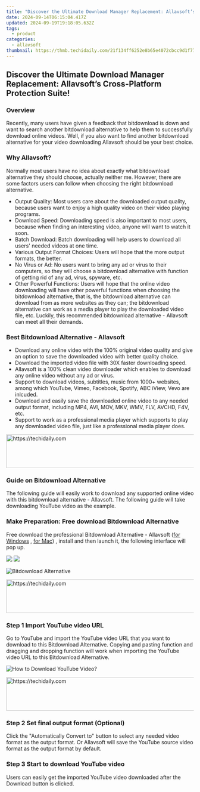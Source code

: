 ```yaml
---
title: "Discover the Ultimate Download Manager Replacement: Allavsoft’s Cross-Platform Protection Suite!"
date: 2024-09-14T06:15:04.417Z
updated: 2024-09-19T19:18:05.632Z
tags:
  - product
categories:
  - allavsoft
thumbnail: https://thmb.techidaily.com/21f134ff6252e8b65e4072cbcc9d1f7716bea3abeb6dec26820e9ae291c1ae1c.jpg
---
```


## Discover the Ultimate Download Manager Replacement: Allavsoft’s Cross-Platform Protection Suite!

### Overview

Recently, many users have given a feedback that bitdownload is down and want to search another bitdownload alternative to help them to successfully download online videos. Well, if you also want to find another bitdownload alternative for your video downloading Allavsoft should be your best choice.

### Why Allavsoft?

Normally most users have no idea about exactly what bitdownload alternative they should choose, actually neither me. However, there are some factors users can follow when choosing the right bitdownload alternative.

* Output Quality: Most users care about the downloaded output quality, because users want to enjoy a high quality video on their video playing programs.
* Download Speed: Downloading speed is also important to most users, because when finding an interesting video, anyone will want to watch it soon.
* Batch Download: Batch downloading will help users to download all users' needed videos at one time.
* Various Output Format Choices: Users will hope that the more output formats, the better.
* No Virus or Ad: No users want to bring any ad or virus to their computers, so they will choose a bitdownload alternative with function of getting rid of any ad, virus, spyware, etc.
* Other Powerful Functions: Users will hope that the online video downloading will have other powerful functions when choosing the bitdownload alternative, that is, the bitdownload alternative can download from as more websites as they can; the bitdownload alternative can work as a media player to play the downloaded video file, etc. Luckily, this recommended bitdownload alternative - Allavsoft can meet all their demands.

### Best Bitdownload Alternative - Allavsoft

* Download any online video with the 100% original video quality and give an option to save the downloaded video with better quality choice.
* Download the imported video file with 30X faster downloading speed.
* Allavsoft is a 100% clean video downloader which enables to download any online video without any ad or virus.
* Support to download videos, subtitles, music from 1000+ websites, among which YouTube, Vimeo, Facebook, Spotify, ABC iView, Vevo are inlcuded.
* Download and easily save the downloaded online video to any needed output format, including MP4, AVI, MOV, MKV, WMV, FLV, AVCHD, F4V, etc.
* Support to work as a professional media player which supports to play any downloaded video file, just like a professional media player does.

<!-- affiliate ads begin -->
<a href="https://appsumo.8odi.net/c/5597632/2151858/7443" target="_top" id="2151858">
  <img src="//a.impactradius-go.com/display-ad/7443-2151858" border="0" alt="https://techidaily.com" width="600" height="90"/>
</a>
<img height="0" width="0" src="https://appsumo.8odi.net/i/5597632/2151858/7443" style="position:absolute;visibility:hidden;" border="0" />
<!-- affiliate ads end -->

### Guide on Bitdownload Alternative

The following guide will easily work to download any supported online video with this bitdownload alternative - Allavsoft. The following guide will take downloading YouTube video as the example.

### Make Preparation: Free download Bitdownload Alternative

Free download the professional Bitdownload Alternative - Allavsoft ([for Windows](https://tools.techidaily.com/allavsoft/products/) , [for Mac](https://tools.techidaily.com/allavsoft/products/)) , install and then launch it, the following interface will pop up.

[![](https://www.allavsoft.com/how-to/../images/how-to/free-download-win.jpg)](https://tools.techidaily.com/allavsoft/products/) [![](https://www.allavsoft.com/how-to/../images/how-to/free-download-mac.jpg)](https://tools.techidaily.com/allavsoft/products/)

![Bitdownload Alternative](https://www.allavsoft.com/how-to/../images/allavsoft/screen-shot-600.jpg)

<!-- affiliate ads begin -->
<a href="https://appsumo.8odi.net/c/5597632/2151860/7443" target="_top" id="2151860">
  <img src="//a.impactradius-go.com/display-ad/7443-2151860" border="0" alt="https://techidaily.com" width="728" height="90"/>
</a>
<img height="0" width="0" src="https://appsumo.8odi.net/i/5597632/2151860/7443" style="position:absolute;visibility:hidden;" border="0" />
<!-- affiliate ads end -->

### Step 1 Import YouTube video URL

Go to YouTube and import the YouTube video URL that you want to download to this Bitdownload Alternative. Copying and pasting function and dragging and dropping function will work when importing the YouTube video URL to this Bitdownload Alternative.

![How to Download YouTube Video?](https://www.allavsoft.com/how-to/../images/how-to/download-rtmp-video/download-rtmp-video.jpg)

<!-- affiliate ads begin -->
<a href="https://smilemakers.pxf.io/c/5597632/2123901/26106" target="_top" id="2123901">
  <img src="//a.impactradius-go.com/display-ad/26106-2123901" border="0" alt="https://techidaily.com" width="728" height="90"/>
</a>
<img height="0" width="0" src="https://smilemakers.pxf.io/i/5597632/2123901/26106" style="position:absolute;visibility:hidden;" border="0" />
<!-- affiliate ads end -->

### Step 2 Set final output format (Optional)

Click the "Automatically Convert to" button to select any needed video format as the output format. Or Allavsoft will save the YouTube source video format as the output format by default.

### Step 3 Start to download YouTube video

Users can easily get the imported YouTube video downloaded after the Download button is clicked.

<ins class="adsbygoogle"
     style="display:block"
     data-ad-format="autorelaxed"
     data-ad-client="ca-pub-7571918770474297"
     data-ad-slot="1223367746"></ins>

<ins class="adsbygoogle"
     style="display:block"
     data-ad-client="ca-pub-7571918770474297"
     data-ad-slot="8358498916"
     data-ad-format="auto"
     data-full-width-responsive="true"></ins>
